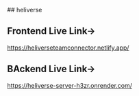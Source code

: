 ##   h e l i v e r s e 
 

## Frontend Live Link-> 

https://heliverseteamconnector.netlify.app/


## BAckend Live Link-> 

https://heliverse-server-h3zr.onrender.com/
 

